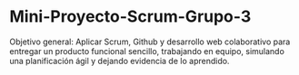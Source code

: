 # Mini-Proyecto-Scrum-Grupo-3
Objetivo general: Aplicar Scrum, Github y desarrollo web colaborativo para entregar un producto funcional sencillo, trabajando en equipo, simulando una planificación ágil y dejando evidencia de lo aprendido.
